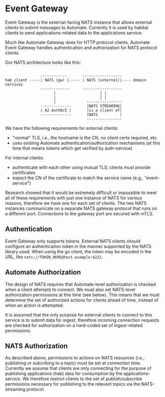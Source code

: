 # Event Gateway

Event Gateway is the external-facing NATS instance that allows
external clients to submit messages to Automate. Currently it is used by
habitat clients to send applications-related data to the applications service.

Much like Automate Gateway does for HTTP protocol clients, Automate Event
Gateway handles authentication and authorization for NATS protocol clients.

Our NATS architecture looks like this:

```

                ------------       ------------------
hab client -----| NATS (gw) |----- | NATS (internal)|---- domain services
                -------------      ------------------
                      |                    | |
                      |                    | |
                      |              ----------------
                --------------       |NATS STREAMING|
                | A2 AuthN/Z |       |is a client of|
                --------------       |NATS          |
                                     ----------------
```

We have the following requirements for external clients:
* "normal" TLS, i.e., the hostname is the CN, no client certs required, etc.
* uses existing Automate authentication/authorization mechanisms (at this time
  that means tokens which get verified by auth-service)

For internal clients:
* authenticate with each other using mutual TLS; clients must provide
  certificates
* expect the CN of the certificate to match the service name (e.g.,
  "event-service")

Research showed that it would be extremely difficult or impossible to meet all
of these requirements with just one instance of NATS for various reasons,
therefore we have one for each set of clients. The two NATS instances
communicate on a separate NATS gateway protocol that runs on a different port.
Connections to the gateway port are secured with mTLS.

## Authentication

Event Gateway only supports tokens. External NATS clients should
configure an authentication token in the manner supported by the NATS library
used. When using the go client, the token may be encoded in the URL, like
`nats://TOKEN_HERE@host.example:4222`.

## Automate Authorization

The design of NATS requires that Automate-level authorization is checked when
a client attempts to connect. We must also set NATS-level authorization
permissions at this time (see below). This means that we must determine the set
of authorized actions for clients ahead of time, instead of when an action is
attempted.

It is assumed that the only purpose for external clients to connect to this
service is to submit data for ingest, therefore incoming connection requests
are checked for authorization on a hard-coded set of ingest-related
permissions.

## NATS Authorization

As described above, permissions to actions on NATS resources (i.e., publishing
or subcribing to a topic) must be set at connection time. Currently we assume
that clients are only connecting for the purpose of publishing applications
(hab) data for consumption by the applications-service. We therefore restrict
clients to the set of publish/subscribe permissions necessary for publishing to
the relevant topics via the NATS-streaming protocol.

